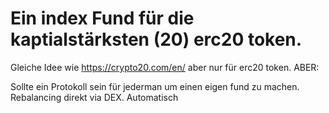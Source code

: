 # Ein index Fund für die kaptialstärksten (20) erc20 token.

Gleiche Idee wie https://crypto20.com/en/ aber nur für erc20 token. ABER: 

Sollte ein Protokoll sein für jederman um einen eigen fund zu machen. Rebalancing direkt via DEX. Automatisch
